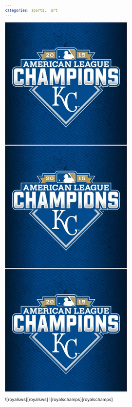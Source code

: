 ```yaml
---
categories: sports,  art
---
```


![royalsal](https://raw.githubusercontent.com/muneer78/muneer78.github.io/master/images/royals2015won.jpeg)
![royalsal](https://raw.githubusercontent.com/muneer78/muneer78.github.io/master/images/royals2015won.jpeg)
![royalsal](https://raw.githubusercontent.com/muneer78/muneer78.github.io/master/images/royals2015won.jpeg)





![royalsws][royalsws]
![royalschamps][royalschamps]


